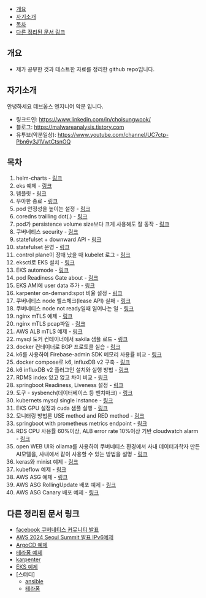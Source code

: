 <!-- TOC -->

- [개요](#%EA%B0%9C%EC%9A%94)
- [자기소개](#%EC%9E%90%EA%B8%B0%EC%86%8C%EA%B0%9C)
- [목차](#%EB%AA%A9%EC%B0%A8)
- [다른 정리된 문서 링크](#%EB%8B%A4%EB%A5%B8-%EC%A0%95%EB%A6%AC%EB%90%9C-%EB%AC%B8%EC%84%9C-%EB%A7%81%ED%81%AC)

<!-- /TOC -->

## 개요

* 제가 공부한 것과 테스트한 자료를 정리한 github repo입니다.

## 자기소개

안녕하세요 데브옵스 엔지니어 악분 입니다.

* 링크드인: https://www.linkedin.com/in/choisungwook/
* 블로그: https://malwareanalysis.tistory.com
* 유투브(악분일상): https://www.youtube.com/channel/UC7ctp-Pbn6y3J1VwtCtsnOQ

## 목차

1. helm-charts - [링크](./helm)
2. eks 예제 - [링크](./eks)
3. 템플릿 - [링크](./template)
4. 우아한 종료 - [링크](./prestop/)
5. pod 안정성을 높이는 설정 - [링크](./pod-stability-manifests/)
6. coredns trailling dot(.) - [링크](./stress-coredns/)
7. pod가 persistence volume size보다 크게 사용해도 잘 동작 - [링크](./storage/over_size/)
8. 쿠버네티스 security - [링크](./security/)
9. statefulset + downward API - [링크](./statefulset_podname/)
10. statefulset 운영 - [링크](./operate_statefulset/)
11. control plane이 장애 났을 때 kubelet 로그 - [링크](./kubernetes/api-server-failure/)
12. eksctl로 EKS 설치 - [링크](./kubernetes/eks/eksctl/)
13. EKS automode - [링크](./kubernetes/eks/automode/)
14. pod Readiness Gate about - [링크](./kubernetes/eks/ALB_readiness_gate/)
15. EKS AMI에 user data 추가 - [링크](./kubernetes/eks/eks_ami_with_userdata/)
16. karpenter on-demand:spot 비율 설정 - [링크](./kubernetes/eks/karpenter/ratio_ondemand_and_spot/)
17. 쿠버네티스 node 헬스체크(lease API) 실패 - [링크](./kubernetes/leaseAPI/)
18. 쿠버네티스 node not ready일때 일어나는 일 - [링크](./kubernetes/node_not_ready/)
19. nginx mTLS 예제 - [링크](./computer_science/mTLS/nginx/)
20. nginx mTLS pcap파일 - [링크](./pcap_files/mTLS_with_nginx/)
21. AWS ALB mTLS 예제 - [링크](./computer_science/mTLS/aws/ALB/)
22. mysql 도커 컨테이너에서 sakila 샘플 로드 - [링크](./common/mysql_sakila_sample/)
23. docker 컨테이너로 BGP 프로토콜 실습 - [링크](./computer_science/BGP_protocol/)
24. k6를 사용하여 Firebase-admin SDK 메모리 사용률 비교 - [링크](./backend/firebase-fcm/)
25. docker compose로 k6, influxDB v2 구축 - [링크](./tools/k6/)
26. k6 influxDB v2 플러그인 설치와 실행 방법 - [링크](./tools/k6/influxdb_v2.md)
27. RDMS index 있고 없고 차이 비교 - [링크](./computer_science/database_index/)
28. springboot Readiness, Liveness 설정 - [링크](./backend/readiness/src/main/resources/application.yaml)
29. 도구 - sysbench(데이터베이스 등 벤치마크) - [링크](./tools/sysbench/)
30. kubernets mysql single instance - [링크](./common/kubernetes_mysql_single_instance/)
31. EKS GPU 설정과 cuda 샘플 실행 - [링크](./kubernetes/eks/gpu_node/)
32. 모니터링 방법론 USE method and RED method - [링크](./computer_science/red_and_use_method/)
33. springboot with prometheus metrics endpoint - [링크](./backend/spring-helloworld-with-prometheus/)
34. RDS CPU 사용률 60%이상, ALB error rate 10%이상 기반 cloudwatch alarm - [링크](./aws/cloudwatch_alarm_and_slack/)
35. open WEB UI와 ollama를 사용하여 쿠버네티스 환경에서 사내 데이터과학자 만든 AI모델을, 사내에서 같이 사용할 수 있는 방법을 설명 - [링크](./mlops/mcp_and_openwebui/)
36. keras와 minist 예제 - [링크](./mlops/training_examples/minist_with_keras/)
37. kubeflow 예제 - [링크](./mlops/kubeflow/)
38. AWS ASG 예제 - [링크](./aws/auto_scaling_group/examples/01_basic/)
39. AWS ASG RollingUpdate 배포 예제 - [링크](./aws/auto_scaling_group/examples/02_rollingupdate/)
39. AWS ASG Canary 배포 예제 - [링크](./aws/auto_scaling_group/examples/02_canary/)

## 다른 정리된 문서 링크

* [facebook 쿠버네티스 커뮤니티 발표](https://github.com/choisungwook/terraform_practice)
* [AWS 2024 Seoul Summit 발표 IPv6예제](https://github.com/choisungwook/aws_ipv6)
* [ArgoCD 예제](https://github.com/choisungwook/argocd-practice)
* [테라폼 예제](https://github.com/choisungwook/terraform_practice)
* [karpenter](https://github.com/choisungwook/karpenter)
* [EKS 예제](https://github.com/choisungwook/eks-practice)
* [스터디]
  * [ansible](https://github.com/choisungwook/ansible_practice)
  * [테라폼](https://github.com/sungwook-practice/t101-study)
